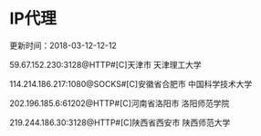 # IP代理

更新时间：2018-03-12-12-12

59.67.152.230:3128@HTTP#[C]天津市 天津理工大学

114.214.186.217:1080@SOCKS#[C]安徽省合肥市 中国科学技术大学

202.196.185.6:61202@HTTP#[C]河南省洛阳市 洛阳师范学院

219.244.186.30:3128@HTTP#[C]陕西省西安市 陕西师范大学

